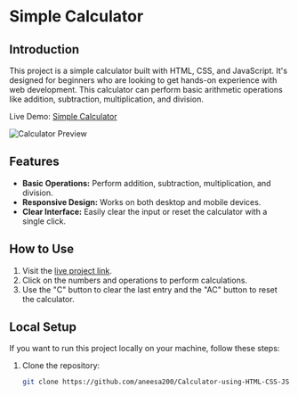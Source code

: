 # Simple Calculator

## Introduction
This project is a simple calculator built with HTML, CSS, and JavaScript. It's designed for beginners who are looking to get hands-on experience with web development. This calculator can perform basic arithmetic operations like addition, subtraction, multiplication, and division.

Live Demo: [Simple Calculator](https://aneesa200.github.io/Calculator-using-HTML-CSS-JS)

![Calculator Preview](screenshot.jpg) <!-- Replace <screenshot-link-here> with the actual link to your project screenshot -->

## Features
- **Basic Operations:** Perform addition, subtraction, multiplication, and division.
- **Responsive Design:** Works on both desktop and mobile devices.
- **Clear Interface:** Easily clear the input or reset the calculator with a single click.

## How to Use
1. Visit the [live project link](https://aneesa200.github.io/Calculator-using-HTML-CSS-JS).
2. Click on the numbers and operations to perform calculations.
3. Use the "C" button to clear the last entry and the "AC" button to reset the calculator.

## Local Setup
If you want to run this project locally on your machine, follow these steps:

1. Clone the repository:
   ```bash
   git clone https://github.com/aneesa200/Calculator-using-HTML-CSS-JS.git

